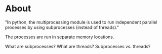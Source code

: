 # About

"In python, the multiprocessing module is used to run independent parallel processes by using subprocesses (instead of threads)."

The processes are run in separate memory locations.

What are subprocesses?
What are threads?
Subprocesses vs. threads?
